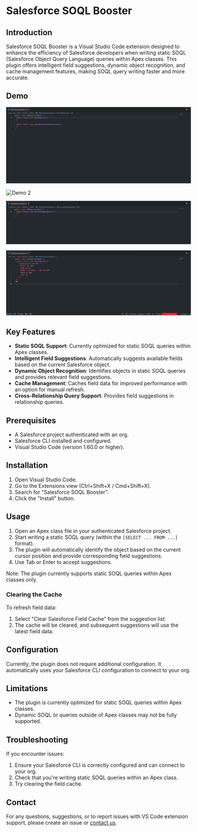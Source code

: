 # Salesforce SOQL Booster

## Introduction

Salesforce SOQL Booster is a Visual Studio Code extension designed to enhance the efficiency of Salesforce developers when writing static SOQL (Salesforce Object Query Language) queries within Apex classes. This plugin offers intelligent field suggestions, dynamic object recognition, and cache management features, making SOQL query writing faster and more accurate.

## Demo 

![Demo 1](https://raw.githubusercontent.com/dyncan/salesforce-vscode-soql-booster/main/images/SOQL_Booster-Demo1.gif)

![Demo 2](https://raw.githubusercontent.com/dyncan/salesforce-vscode-soql-booster/main/images/SOQL_Booster-Demo2.gif)

![Demo 3](https://raw.githubusercontent.com/dyncan/salesforce-vscode-soql-booster/main/images/SOQL_Booster-Demo3.gif)

![Demo 4](https://raw.githubusercontent.com/dyncan/salesforce-vscode-soql-booster/main/images/SOQL_Booster-Demo4.gif)

## Key Features

- **Static SOQL Support**: Currently optimized for static SOQL queries within Apex classes.
- **Intelligent Field Suggestions**: Automatically suggests available fields based on the current Salesforce object.
- **Dynamic Object Recognition**: Identifies objects in static SOQL queries and provides relevant field suggestions.
- **Cache Management**: Caches field data for improved performance with an option for manual refresh.
- **Cross-Relationship Query Support**: Provides field suggestions in relationship queries.

## Prerequisites

- A Salesforce project authenticated with an org.
- Salesforce CLI installed and configured.
- Visual Studio Code (version 1.60.0 or higher).

## Installation

1. Open Visual Studio Code.
2. Go to the Extensions view (Ctrl+Shift+X / Cmd+Shift+X).
3. Search for "Salesforce SOQL Booster".
4. Click the "Install" button.

## Usage

1. Open an Apex class file in your authenticated Salesforce project.
2. Start writing a static SOQL query (within the `[SELECT ... FROM ...]` format).
3. The plugin will automatically identify the object based on the current cursor position and provide corresponding field suggestions.
4. Use Tab or Enter to accept suggestions.

Note: The plugin currently supports static SOQL queries within Apex classes only.

### Clearing the Cache

To refresh field data:

1. Select "Clear Salesforce Field Cache" from the suggestion list.
2. The cache will be cleared, and subsequent suggestions will use the latest field data.

## Configuration

Currently, the plugin does not require additional configuration. It automatically uses your Salesforce CLI configuration to connect to your org.

## Limitations

- The plugin is currently optimized for static SOQL queries within Apex classes.
- Dynamic SOQL or queries outside of Apex classes may not be fully supported.

## Troubleshooting

If you encounter issues:

1. Ensure your Salesforce CLI is correctly configured and can connect to your org.
2. Check that you're writing static SOQL queries within an Apex class.
3. Try clearing the field cache.

## Contact

For any questions, suggestions, or to report issues with VS Code extension support, please create an issue or [contact us](mailto:soql.booster@outlook.com).